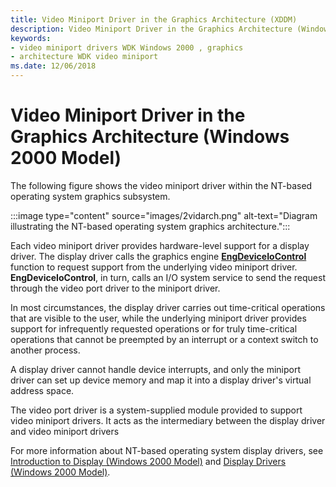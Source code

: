 ```yaml
---
title: Video Miniport Driver in the Graphics Architecture (XDDM)
description: Video Miniport Driver in the Graphics Architecture (Windows 2000 Model)
keywords:
- video miniport drivers WDK Windows 2000 , graphics
- architecture WDK video miniport
ms.date: 12/06/2018
---
```


# Video Miniport Driver in the Graphics Architecture (Windows 2000 Model)

The following figure shows the video miniport driver within the NT-based operating system graphics subsystem.

:::image type="content" source="images/2vidarch.png" alt-text="Diagram illustrating the NT-based operating system graphics architecture.":::

Each video miniport driver provides hardware-level support for a display driver. The display driver calls the graphics engine [**EngDeviceIoControl**](/windows/win32/api/winddi/nf-winddi-engdeviceiocontrol) function to request support from the underlying video miniport driver. **EngDeviceIoControl**, in turn, calls an I/O system service to send the request through the video port driver to the miniport driver.

In most circumstances, the display driver carries out time-critical operations that are visible to the user, while the underlying miniport driver provides support for infrequently requested operations or for truly time-critical operations that cannot be preempted by an interrupt or a context switch to another process.

A display driver cannot handle device interrupts, and only the miniport driver can set up device memory and map it into a display driver's virtual address space.

The video port driver is a system-supplied module provided to support video miniport drivers. It acts as the intermediary between the display driver and video miniport drivers

For more information about NT-based operating system display drivers, see [Introduction to Display (Windows 2000 Model)](introduction-to-display--windows-2000-model-.md) and [Display Drivers (Windows 2000 Model)](display-drivers--windows-2000-model-.md).
